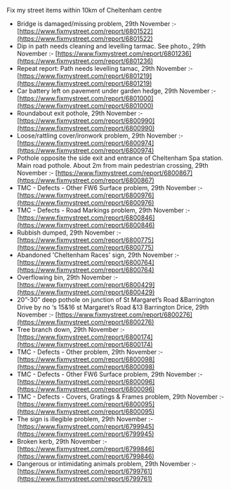Fix my street items within 10km of Cheltenham centre

<!-- fix_marker starts -->

- Bridge is damaged/missing problem, 29th November :- [https://www.fixmystreet.com/report/6801522](https://www.fixmystreet.com/report/6801522)
- Dip in path needs cleaning and levelling tarmac. See photo., 29th November :- [https://www.fixmystreet.com/report/6801236](https://www.fixmystreet.com/report/6801236)
- Repeat report: Path needs levelling tamac, 29th November :- [https://www.fixmystreet.com/report/6801219](https://www.fixmystreet.com/report/6801219)
- Car battery left on pavement under garden hedge, 29th November :- [https://www.fixmystreet.com/report/6801000](https://www.fixmystreet.com/report/6801000)
- Roundabout exit pothole, 29th November :- [https://www.fixmystreet.com/report/6800990](https://www.fixmystreet.com/report/6800990)
- Loose/rattling cover/ironwork problem, 29th November :- [https://www.fixmystreet.com/report/6800974](https://www.fixmystreet.com/report/6800974)
- Pothole opposite the side exit and entrance of Cheltenham Spa station. Main road pothole. About 2m from main pedestrian crossing, 29th November :- [https://www.fixmystreet.com/report/6800867](https://www.fixmystreet.com/report/6800867)
- TMC - Defects - Other FW6  Surface problem, 29th November :- [https://www.fixmystreet.com/report/6800976](https://www.fixmystreet.com/report/6800976)
- TMC - Defects - Road Markings problem, 29th November :- [https://www.fixmystreet.com/report/6800846](https://www.fixmystreet.com/report/6800846)
- Rubbish dumped, 29th November :- [https://www.fixmystreet.com/report/6800775](https://www.fixmystreet.com/report/6800775)
- Abandoned 'Cheltenham Races' sign, 29th November :- [https://www.fixmystreet.com/report/6800764](https://www.fixmystreet.com/report/6800764)
- Overflowing bin, 29th November :- [https://www.fixmystreet.com/report/6800429](https://www.fixmystreet.com/report/6800429)
- 20”-30” deep pothole on junction of St Margaret’s Road &Barrington Drive by no ‘s 15&16 st Margaret’s Road &13 Barrington Drice, 29th November :- [https://www.fixmystreet.com/report/6800276](https://www.fixmystreet.com/report/6800276)
- Tree branch down, 29th November :- [https://www.fixmystreet.com/report/6800174](https://www.fixmystreet.com/report/6800174)
- TMC - Defects - Other problem, 29th November :- [https://www.fixmystreet.com/report/6800098](https://www.fixmystreet.com/report/6800098)
- TMC - Defects - Other FW6  Surface problem, 29th November :- [https://www.fixmystreet.com/report/6800096](https://www.fixmystreet.com/report/6800096)
- TMC - Defects - Covers, Gratings & Frames problem, 29th November :- [https://www.fixmystreet.com/report/6800095](https://www.fixmystreet.com/report/6800095)
- The sign is illegible problem, 29th November :- [https://www.fixmystreet.com/report/6799945](https://www.fixmystreet.com/report/6799945)
- Broken kerb, 29th November :- [https://www.fixmystreet.com/report/6799846](https://www.fixmystreet.com/report/6799846)
- Dangerous or intimidating animals problem, 29th November :- [https://www.fixmystreet.com/report/6799761](https://www.fixmystreet.com/report/6799761)

<!-- fix_marker ends -->